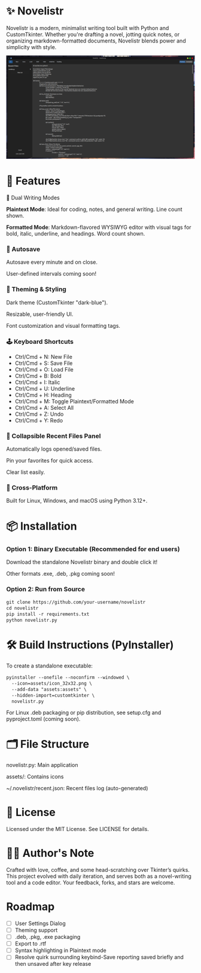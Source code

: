 # ✨ Novelistr
Novelistr is a modern, minimalist writing tool built with Python and CustomTkinter. Whether you're drafting a novel, jotting quick notes, or organizing markdown-formatted documents, Novelistr blends power and simplicity with style.

![alt text](image.png)

# 🚀 Features
📝 Dual Writing Modes

__Plaintext Mode__: Ideal for coding, notes, and general writing. Line count shown.

__Formatted Mode__: Markdown-flavored WYSIWYG editor with visual tags for bold, italic, underline, and headings. Word count shown.

### 💾 Autosave

Autosave every minute and on close. 

User-defined intervals coming soon!

### 🎨 Theming & Styling

Dark theme (CustomTkinter "dark-blue").

Resizable, user-friendly UI.

Font customization and visual formatting tags.

### 🕹️ Keyboard Shortcuts

- Ctrl/Cmd + N: New File
- Ctrl/Cmd + S: Save File
- Ctrl/Cmd + O: Load File
- Ctrl/Cmd + B: Bold
- Ctrl/Cmd + I: Italic
- Ctrl/Cmd + U: Underline
- Ctrl/Cmd + H: Heading
- Ctrl/Cmd + M: Toggle Plaintext/Formatted Mode
- Ctrl/Cmd + A: Select All
- Ctrl/Cmd + Z: Undo
- Ctrl/Cmd + Y: Redo

### 📁 Collapsible Recent Files Panel

Automatically logs opened/saved files.

Pin your favorites for quick access.

Clear list easily.

### 📌 Cross-Platform

Built for Linux, Windows, and macOS using Python 3.12+.

# 📦 Installation
### Option 1: Binary Executable (Recommended for end users)

Download the standalone Novelistr binary and double click it!

Other formats .exe, .deb, .pkg coming soon!

### Option 2: Run from Source
```
git clone https://github.com/your-username/novelistr
cd novelistr
pip install -r requirements.txt
python novelistr.py
```

# 🛠️ Build Instructions (PyInstaller)
To create a standalone executable:

```
pyinstaller --onefile --noconfirm --windowed \
  --icon=assets/icon_32x32.png \
  --add-data "assets:assets" \
  --hidden-import=customtkinter \
  novelistr.py
```

For Linux .deb packaging or pip distribution, see setup.cfg and pyproject.toml (coming soon).

# 🗂 File Structure
novelistr.py: Main application

assets/: Contains icons

~/.novelistr/recent.json: Recent files log (auto-generated)

# 📄 License
Licensed under the MIT License. See LICENSE for details.

# 🧙‍♂️ Author's Note
Crafted with love, coffee, and some head-scratching over Tkinter’s quirks. This project evolved with daily iteration, and serves both as a novel-writing tool and a code editor. Your feedback, forks, and stars are welcome.

# Roadmap
- [ ] User Settings Dialog
- [ ] Theming support
- [ ] .deb, .pkg, .exe packaging
- [ ] Export to .rtf
- [ ] Syntax highlighting in Plaintext mode
- [ ] Resolve quirk surrounding keybind-Save reporting saved briefly and then unsaved after key release